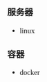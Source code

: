 <span  style="font-family: Simsun,serif; font-size: 17px; ">

### 服务器

- linux

### 容器

- docker

</span>